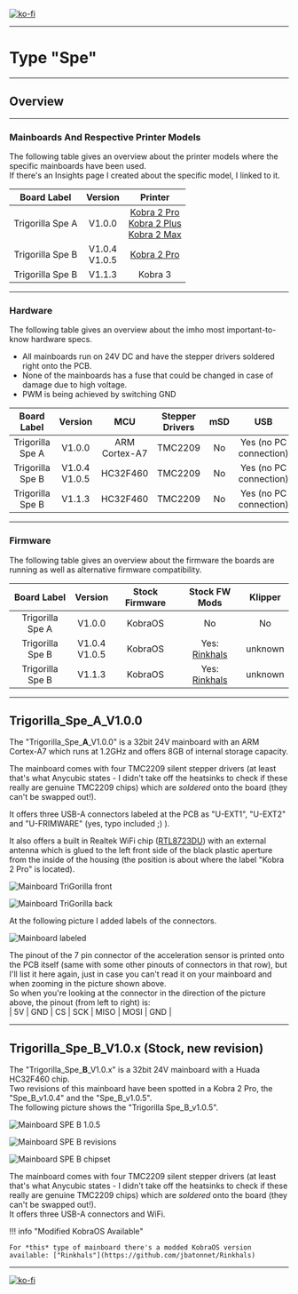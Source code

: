 <link rel=”manifest” href=”docs/manifest.webmanifest”>

[![ko-fi](https://ko-fi.com/img/githubbutton_sm.svg)](https://ko-fi.com/U6U5NPB51)  

---  

# Type "Spe"  


---

## Overview  

---

### Mainboards And Respective Printer Models 

The following table gives an overview about the printer models where the specific mainboards have been used.  
If there's an Insights page I created about the specific model, I linked to it.   

| Board Label | Version | Printer |
|:-----------:|:-------:|:-------:|
| Trigorilla Spe A | V1.0.0 | [Kobra 2 Pro](https://1coderookie.github.io/Kobra2ProInsights/hardware/mainboard/#trigorilla_spe_a_v100-stock) <br> [Kobra 2 Plus](https://1coderookie.github.io/Kobra2PlusInsights/hardware/mainboard/#trigorilla_spe_a_v100-stock) <br> [Kobra 2 Max](https://1coderookie.github.io/Kobra2MaxInsights/hardware/mainboard/#trigorilla_spe_a_v100-stock) | 
| Trigorilla Spe B | V1.0.4 <br> V1.0.5 | [Kobra 2 Pro](https://1coderookie.github.io/Kobra2ProInsights/hardware/mainboard/#trigorilla_spe_b_v10x-stock-new-revision) |
| Trigorilla Spe B | V1.1.3 | Kobra 3 | 

---

### Hardware

The following table gives an overview about the imho most important-to-know hardware specs.  

- All mainboards run on 24V DC and have the stepper drivers soldered right onto the PCB.  
- None of the mainboards has a fuse that could be changed in case of damage due to high voltage.  
- PWM is being achieved by switching GND 

| Board Label | Version | MCU | Stepper Drivers | mSD | USB | WiFi | 
|:-----------:|:-------:|:---:|:---------------:|:---:|:---:|:----:|
 Trigorilla Spe A | V1.0.0 | ARM Cortex-A7 | TMC2209 |  No | Yes (no PC connection) | Yes |
| Trigorilla Spe B | V1.0.4 <br> V1.0.5 | HC32F460 | TMC2209 |  No | Yes (no PC connection) | Yes |
| Trigorilla Spe B | V1.1.3 | HC32F460 | TMC2209 | No | Yes (no PC connection) | Yes |

---

### Firmware

The following table gives an overview about the firmware the boards are running as well as alternative firmware compatibility.  


| Board Label | Version | Stock Firmware | Stock FW Mods | Klipper |
|:-----------:|:-------:|:--------------:|:-------:|:-------------:|
| Trigorilla Spe A | V1.0.0 | KobraOS | No | No |
| Trigorilla Spe B | V1.0.4 <br> V1.0.5 | KobraOS | Yes: [Rinkhals](https://github.com/jbatonnet/Rinkhals) | unknown | 
| Trigorilla Spe B | V1.1.3 |KobraOS | Yes: [Rinkhals](https://github.com/jbatonnet/Rinkhals) | unknown | 

---

<!--
# Mainboard

It has to be noticed that Anycubic apparently changed the mainboard revisions at a certain point after the Kobra 2 Pro/Plus/Max (which all used to have the same type of mainboard built in) hit the market.  
In the 'beginning', these printers were equipped with the "Trigorilla **Spe A**_v1.0.0". This mainboard was designed to run the newly developed [KobraOS]() firmware (which isn't Marlin anymore, but Anycubic's own firmware based on Klipper; see the chapter "Firmware" for further information).     
Probably around summer 2024, printers with "Trigorilla **Spe B**_v1.0.x" mainboards were sold - it's unclear if this only happened with a few smaller batches or if this change was permanent since then. These mainboards are equipped with a HC32F460 chip, just like other Trigorilla mainboards before that were running Marlin firmware and which could have been flashed with Klipper.  
Also, afaik, the Kobra 3 uses the "Trigorilla **Spe B**_v1.1.x., which might be a later revision of the Spe_B-revision used in the Kobra 2 Pro/Plus/Max at a certain point. The Kobra 3 also runs KobraOS, but a different version than the one that has been used at the Kobra 2 Pro/Plus/Max printers before.  
The important thing now is that there is a modded KobraOS of the Kobra 3 available, which not only seems to work fine with the B-revision of the mentioned mainboard, but it also offers access and enhanced functionality.  
Unfortunately, I personally don't have such a mainboard and therefore I can't test it, but imho it might even be possible now to install a native Klipper on this B-revision mainboards.  
So if you're looking for a solution to run a different type of firmware (either a modded KobraOS or a native Klipper), please mind the following infobox.  

!!! warning "Mind the Board Type"  

    If you're not satisfied with the stock KobraOS and seek for other options, check which mainboard revision you have built in:  
    - If it's the "Spe **A**" type, then you'd have to build in a different mainboard and go with a native Klipper (see the according chapter further down below).  
    - If it's the "Spe **B**" type, then you might want to try the modded KobraOS (see the chapter "Firmware" for further information) before attempting a hardware mod.  



--->

## Trigorilla_Spe_A_V1.0.0 
  
The "Trigorilla_Spe_**A**_V1.0.0" is a 32bit 24V mainboard with an ARM Cortex-A7 which runs at 1.2GHz and offers 8GB of internal storage capacity.  

The mainboard comes with four TMC2209 silent stepper drivers (at least that's what Anycubic states - I didn't take off the heatsinks to check if these really are genuine TMC2209 chips) which are *soldered* onto the board (they can't be swapped out!).  

It offers three USB-A connectors labeled at the PCB as "U-EXT1", "U-EXT2" and "U-FRIMWARE" (yes, typo included ;) ).  

It also offers a built in Realtek WiFi chip ([RTL8723DU](https://www.realtek.com/en/products/communications-network-ics/item/rtl8723du)) with an external antenna which is glued to the left front side of the black plastic aperture from the inside of the housing (the position is about where the label "Kobra 2 Pro" is located).   

![Mainboard TriGorilla front](../assets/images/mainboard_K2Pro_frontside_web.jpg)  
  
![Mainboard TriGorilla back](../assets/images/mainboard_K2Pro_backside_web.jpg)  

At the following picture I added labels of the connectors.  

![Mainboard labeled](../assets/images/mainboard_K2Pro_labeled_web.jpg)

The pinout of the 7 pin connector of the acceleration sensor is printed onto the PCB itself (same with some other pinouts of connectors in that row), but I'll list it here again, just in case you can't read it on your mainboard and when zooming in the picture shown above.  
So when you're looking at the connector in the direction of the picture above, the pinout (from left to right) is:  
| 5V | GND | CS | SCK | MISO | MOSI | GND |  


---

## Trigorilla_Spe_B_V1.0.x (Stock, new revision) 
  
The "Trigorilla_Spe_**B**_V1.0.x" is a 32bit 24V mainboard with a Huada HC32F460 chip.  
Two revisions of this mainboard have been spotted in a Kobra 2 Pro, the "Spe_B_v1.0.4" and the "Spe_B_v1.0.5".  
The following picture shows the "Trigorilla Spe_B_v1.0.5".  

![Mainboard SPE B 1.0.5](../assets/images/SPE_B_naked_web.jpg)  

![Mainboard SPE B revisions](../assets/images/SPE_B_labels.jpg)
  
![Mainboard SPE B chipset](../assets/images/SPE_B_chipset_web.jpg)   

The mainboard comes with four TMC2209 silent stepper drivers (at least that's what Anycubic states - I didn't take off the heatsinks to check if these really are genuine TMC2209 chips) which are *soldered* onto the board (they can't be swapped out!).  
It offers three USB-A connectors and WiFi.     

!!! info "Modified KobraOS Available"  

    For *this* type of mainboard there's a modded KobraOS version available: ["Rinkhals"](https://github.com/jbatonnet/Rinkhals)





---

[![ko-fi](https://ko-fi.com/img/githubbutton_sm.svg)](https://ko-fi.com/U6U5NPB51)  
